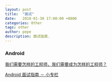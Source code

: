 ```yaml
---
layout: post
title:  "面试"
date:   2018-01-30 17:00:00 +0800
categories: Other
tags: other
author: pepe
description: 面试指南.
---
```


### Android

[我们需要怎样的工程师，我们需要成为怎样的工程师？](https://zhuanlan.zhihu.com/p/30159850?utm_medium=social&utm_source=qq)

[Android 面试指南 － 小专栏](https://xiaozhuanlan.com/android-interview)


